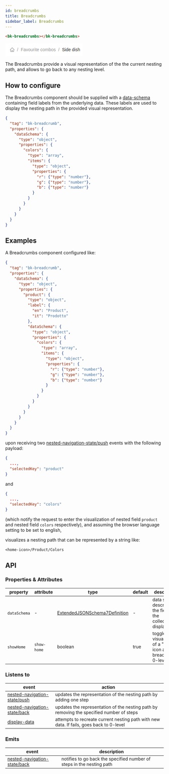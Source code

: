 ```yaml
---
id: breadcrumbs
title: Breadcrumbs
sidebar_label: Breadcrumbs
---
```

<!--
WARNING:
This file is automatically generated. Please edit the 'README' file of the corresponding component and run `yarn copy:docs`
-->

[img-bk-breadcrumbs]: img/bk-breadcrumbs.png
[data-schema]: ../30_page_layout.md#data-schema

[nested-navigation-state/push]: ../70_events.md#nested-navigation-state---push
[nested-navigation-state/back]: ../70_events.md#nested-navigation-state---back
[display-data]: ../70_events.md#display-data



```html
<bk-breadcrumbs></bk-breadcrumbs>
```

![breadcrumbs][img-bk-breadcrumbs]

The Breadcrumbs provide a visual representation of the the current nesting path, and allows to go back to any nesting level.

## How to configure

The Breadcrumbs component should be supplied with a [data-schema] containing field labels from the underlying data.
These labels are used to display the nesting path in the provided visual representation.

```json
{
  "tag": "bk-breadcrumb",
  "properties": {
    "dataSchema": {
      "type": "object",
      "properties": {
        "colors": {
          "type": "array",
          "items": {
            "type": "object",
            "properties": {
              "r": {"type": "number"},
              "g": {"type": "number"},
              "b": {"type": "number"}
            }
          }
        }
      }
    }
  }
}
```


## Examples

A Breadcrumbs component configured like:

```json
{
  "tag": "bk-breadcrumb",
  "properties": {
    "dataSchema": {
      "type": "object",
      "properties": {
        "product": {
          "type": "object",
          "label": {
            "en": "Product",
            "it": "Prodotto"
          },
          "dataSchema": {
            "type": "object",
            "properties": {
              "colors": {
                "type": "array",
                "items": {
                  "type": "object",
                  "properties": {
                    "r": {"type": "number"},
                    "g": {"type": "number"},
                    "b": {"type": "number"}
                  }
                }
              }
            }
          }
        }
      }
    }
  }
}
```

upon receiving two [nested-navigation-state/push] events with the following payload:

```json
{
  ...,
  "selectedKey": "product"
}
```
and
```json
{
  ...,
  "selectedKey": "colors"
}
```

(which notify the request to enter the visualization of nested field `product` and nested field `colors` respectively),
and assuming the browser language setting to be set to english,

visualizes a nesting path that can be represented by a string like:
```
<home-icon>/Product/Colors
```

## API

### Properties & Attributes

| property     | attribute   | type                                         | default | description                                                    |
| ------------ | ----------- | -------------------------------------------- | ------- | -------------------------------------------------------------- |
| `dataSchema` | -           | [ExtendedJSONSchema7Definition][data-schema] | -       | data schema describing the fields of the collection to display |
| `showHome`   | `show-home` | boolean                                      | true    | toggles visualization of a "home" icon at breadcrumbs 0-level  |

### Listens to

| event                          | action                                                                                   |
| ------------------------------ | ---------------------------------------------------------------------------------------- |
| [nested-navigation-state/push] | updates the representation of the nesting path by adding one step                        |
| [nested-navigation-state/back] | updates the representation of the nesting path by removing the specified number of steps |
| [display-data]                 | attempts to recreate current nesting path with new data. If fails, goes back to 0-level  |

### Emits

| event                          | description                                                           |
| ------------------------------ | --------------------------------------------------------------------- |
| [nested-navigation-state/back] | notifies to go back the specified number of steps in the nesting path |
